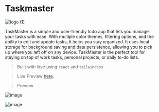 # Taskmaster

![logo (1)](https://user-images.githubusercontent.com/82800805/222701152-78316fa1-bb10-4201-9476-70a7da16a050.png)



TaskMaster is a simple and user-friendly todo app that lets you manage your tasks with ease. With multiple color themes, filtering options, and the ability to edit and update tasks, it helps you stay organized. It uses local storage for background saving and data persistence, allowing you to pick up where you left off on any device. TaskMaster is the perfect tool for staying on top of work tasks, personal projects, or daily to-do lists.

> Built with love using `react` and `tailwindcss`

> Live Preview [here](https://taskmaster-tau.vercel.app).

> Preview 

![image](https://user-images.githubusercontent.com/82800805/221742593-90f8da83-3c7a-454f-862c-878d14b464c6.png)

![image](https://user-images.githubusercontent.com/82800805/221742576-96302748-cdd4-45c7-bb11-fb469d022a8c.png)


